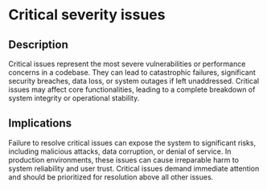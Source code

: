 # Critical severity issues

## Description

Critical issues represent the most severe vulnerabilities or performance concerns in a codebase. They can lead to
catastrophic failures, significant security breaches, data loss, or system outages if left unaddressed. Critical issues
may affect core functionalities, leading to a complete breakdown of system integrity or operational stability.

## Implications

Failure to resolve critical issues can expose the system to significant risks, including malicious attacks, data
corruption, or denial of service. In production environments, these issues can cause irreparable harm to system
reliability and user trust. Critical issues demand immediate attention and should be prioritized for resolution above
all other issues.
